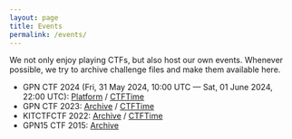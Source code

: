 ```yaml
---
layout: page
title: Events
permalink: /events/
---
```


We not only enjoy playing CTFs, but also host our own events.
Whenever possible, we try to archive challenge files and make them available here.

 * GPN CTF 2024 (Fri, 31 May 2024, 10:00 UTC — Sat, 01 June 2024, 22:00 UTC): [Platform](https://ctf.kitctf.de/) / [CTFTime](https://ctftime.org/event/2257)
 * GPN CTF 2023: [Archive](https://gpn21.ctf.kitctf.de/) / [CTFTime](https://ctftime.org/event/1965)
 * KITCTFCTF 2022: [Archive](https://2022.ctf.kitctf.de/) / [CTFTime](https://ctftime.org/event/1810)
 * GPN15 CTF 2015: [Archive](https://entropia.de/GPN15:Capture_the_Flag)

